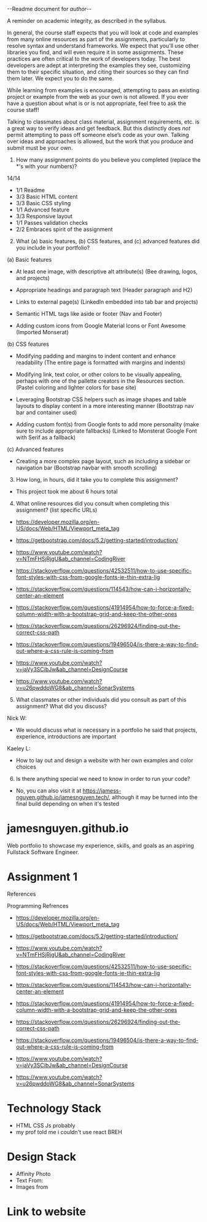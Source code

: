--Readme document for _author_--

A reminder on academic integrity, as described in the syllabus.

In general, the course staff expects that you will look at code and examples from many online resources as part of the assignments, particularly to resolve syntax and understand frameworks. We expect that you'll use other libraries you find, and will even require it in some assignments. These practices are often critical to the work of developers today. The best developers are adept at interpreting the examples they see, customizing them to their specific situation, and citing their sources so they can find them later. We expect you to do the same.

While learning from examples is encouraged, attempting to pass an existing project or example from the web as your own is not allowed. If you ever have a question about what is or is not appropriate, feel free to ask the course staff!

Talking to classmates about class material, assignment requirements, etc. is a great way to verify ideas and get feedback. But this distinctly does _not_ permit attempting to pass off someone else’s code as your own. Talking over ideas and approaches is allowed, but the work that you produce and submit must be your own.

1. How many assignment points do you believe you completed (replace the \*'s with your numbers)?

14/14

- 1/1 Readme
- 3/3 Basic HTML content
- 3/3 Basic CSS styling
- 1/1 Advanced feature
- 3/3 Responsive layout
- 1/1 Passes validation checks
- 2/2 Embraces spirit of the assignment

2. What (a) basic features, (b) CSS features, and (c) advanced features did you include in your portfolio?

(a) Basic features

- At least one image, with descriptive alt attribute(s) (Bee drawing, logos, and projects)

- Appropriate headings and paragraph text (Header paragraph and H2)

- Links to external page(s) (LinkedIn embedded into tab bar and projects)

- Semantic HTML tags like aside or footer (Nav and Footer)

- Adding custom icons from Google Material Icons or Font Awesome (Imported Monserat)

(b) CSS features

- Modifying padding and margins to indent content and enhance readability (The entire page is formatted with margins and indents)

- Modifying link, text color, or other colors to be visually appealing, perhaps with one of the pallette creators in the Resources section. (Pastel coloring and lighter colors for base site)

- Leveraging Bootstrap CSS helpers such as image shapes and table layouts to display content in a more interesting manner (Bootstrap nav bar and container used)

- Adding custom font(s) from Google fonts to add more personality (make sure to include appropriate fallbacks) (Linked to Monsterat Google Font with Serif as a fallback)

(c) Advanced features

- Creating a more complex page layout, such as including a sidebar or navigation bar (Bootstrap navbar with smooth scrolling)

3. How long, in hours, did it take you to complete this assignment?

- This project took me about 6 hours total

4. What online resources did you consult when completing this assignment? (list specific URLs)

- https://developer.mozilla.org/en-US/docs/Web/HTML/Viewport_meta_tag

- https://getbootstrap.com/docs/5.2/getting-started/introduction/

- https://www.youtube.com/watch?v=NTmFHSjRjgU&ab_channel=CodingRiver

- https://stackoverflow.com/questions/42532511/how-to-use-specific-font-styles-with-css-from-google-fonts-ie-thin-extra-lig

- https://stackoverflow.com/questions/114543/how-can-i-horizontally-center-an-element

- https://stackoverflow.com/questions/41914954/how-to-force-a-fixed-column-width-with-a-bootstrap-grid-and-keep-the-other-ones

- https://stackoverflow.com/questions/26296924/finding-out-the-correct-css-path

- https://stackoverflow.com/questions/19496504/is-there-a-way-to-find-out-where-a-css-rule-is-coming-from

- https://www.youtube.com/watch?v=jaVy3SCibJw&ab_channel=DesignCourse

- https://www.youtube.com/watch?v=u26pwddoWG8&ab_channel=SonarSystems

5. What classmates or other individuals did you consult as part of this assignment? What did you discuss?

Nick W:

- We would discuss what is necessary in a portfolio he said that projects, experience, introductions are important

Kaeley L:

- How to lay out and design a website with her own examples and color choices

6. Is there anything special we need to know in order to run your code?

- No, you can also visit it at https://jamess-nguyen.github.io/jamesnguyen.tech/, although it may be turned into the final build depending on when it's tested

# jamesnguyen.github.io

Web portfolio to showcase my experience, skills, and goals as an aspiring Fullstack Software Engineer.

# Assignment 1

References

Programming Refrences

- https://developer.mozilla.org/en-US/docs/Web/HTML/Viewport_meta_tag

- https://getbootstrap.com/docs/5.2/getting-started/introduction/

- https://www.youtube.com/watch?v=NTmFHSjRjgU&ab_channel=CodingRiver

- https://stackoverflow.com/questions/42532511/how-to-use-specific-font-styles-with-css-from-google-fonts-ie-thin-extra-lig

- https://stackoverflow.com/questions/114543/how-can-i-horizontally-center-an-element

- https://stackoverflow.com/questions/41914954/how-to-force-a-fixed-column-width-with-a-bootstrap-grid-and-keep-the-other-ones

- https://stackoverflow.com/questions/26296924/finding-out-the-correct-css-path

- https://stackoverflow.com/questions/19496504/is-there-a-way-to-find-out-where-a-css-rule-is-coming-from

- https://www.youtube.com/watch?v=jaVy3SCibJw&ab_channel=DesignCourse

- https://www.youtube.com/watch?v=u26pwddoWG8&ab_channel=SonarSystems

# Technology Stack

- HTML CSS Js probably
- my prof told me i couldn't use react BREH

# Design Stack

- Affinity Photo
- Text From:
- Images from

# Link to website
